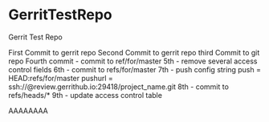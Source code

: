 GerritTestRepo
==============

Gerrit Test Repo

First Commit to gerrit repo
Second Commit to gerrit repo
third Commit to git repo
Fourth commit - commit to ref/for/master
5th - remove several access control fields
6th - commit to refs/for/master
7th - push config string
push = HEAD:refs/for/master
pushurl = ssh://<user name>@review.gerrithub.io:29418/project_name.git
8th - commit to refs/heads/*
9th - update access control table




AAAAAAAA
